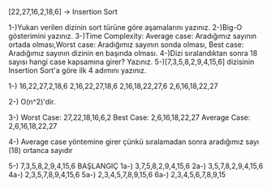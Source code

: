 [22,27,16,2,18,6] -> Insertion Sort

1-)Yukarı verilen dizinin sort türüne göre aşamalarını yazınız.
2-)Big-O gösterimini yazınız.
3-)Time Complexity: Average case: Aradığımız sayının ortada olması,Worst case: Aradığımız sayının sonda olması, Best case: Aradığımız sayının dizinin en başında olması.
4-)Dizi sıralandıktan sonra 18 sayısı hangi case kapsamına girer? Yazınız.
5-)[7,3,5,8,2,9,4,15,6] dizisinin Insertion Sort'a göre ilk 4 adımını yazınız.


1-)
  16,22,27,2,18,6
  2,16,22,27,18,6 
  2,16,18,22,27,6
  2,6,16,18,22,27

2-)
  O(n^2)'dir.
  
3-)
  Worst Case: 27,22,18,16,6,2
  Best Case: 2,6,16,18,22,27
  Average Case: 2,6,16,18,22,27
  
4-) Average case yöntemine girer çünkü sıralamadan sonra aradığımız sayı (18) ortanca sayıdır


5-)
  7,3,5,8,2,9,4,15,6 BAŞLANGIÇ
  1a-) 3,7,5,8,2,9,4,15,6
  2a-) 3,5,7,8,2,9,4,15,6
  4a-) 2,3,5,7,8,9,4,15,6
  5a-) 2,3,4,5,7,8,9,15,6
  6a-) 2,3,4,5,6,7,8,9,15
  

  







